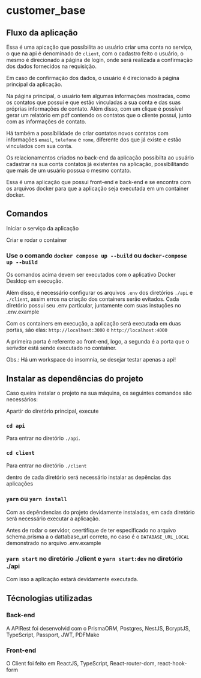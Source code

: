 # customer_base


## Fluxo da aplicação


Essa é uma apicação que possíbilita ao usuário criar uma conta no serviço, o que na api é denominado de `client`, com o cadastro feito o usuário, o mesmo é direcionado a página de login, onde será realizada a confirmação dos dados fornecidos na requisição.


Em caso de confirmação dos dados, o usuário é direcionado à página principal da aplicação. 

Na página principal, o usuário tem algumas informações mostradas, como os contatos que possuí e que estão vinculadas a sua conta e das suas próprias informações de contato. Além disso, com um clique é possível gerar um relatório em pdf contendo os contatos que o cliente possui, junto com as informações de contato.

Há também a possíbilidade de criar contatos novos contatos com informações `email`, `telefone` e `nome`, diferente dos que já existe e estão vinculados com sua conta. 

Os relacionamentos criados no back-end da aplicação possibilta ao usuário cadastrar na sua conta contatos já existentes na aplicação, possibilitando que mais de um usuário possua o mesmo contato.

Essa é uma aplicação que possui front-end e back-end e se encontra com os arquivos docker para que a aplicação seja executada em um container docker.

## Comandos

Iniciar o serviço da aplicação

Criar e rodar o container

### Use o comando `docker compose up --build` ou `docker-compose up --build`

Os comandos acima devem ser executados com o aplicativo Docker Desktop em execução. 

Além disso, é necessário configurar os arquivos `.env` dos diretórios `./api` e `./client`, assim erros na criação dos containers serão evitados. Cada diretório possui seu .env particular, juntamente com suas instuções no .env.example

Com os containers em execução, a aplicação será executada em duas portas, são elas: `http://localhost:3000` e `http://localhost:4000`

A primeira porta é referente ao front-end, logo, a segunda é a porta que o serivdor está sendo executado no container.

Obs.: Há um workspace do insomnia, se desejar testar apenas a api!

## Instalar as dependências do projeto

Caso queira instalar o projeto na sua máquina, os seguintes comandos são necessários:

Apartir do diretório principal, execute
### `cd api` 

Para entrar no diretório `./api`.

### `cd client`

Para entrar no diretório `./client`

dentro de cada diretório será necessário instalar as depências das aplicações

### `yarn` ou `yarn install`

Com as depêndencias do projeto devidamente instaladas, em cada diretório será necessário executar a aplicação.

Antes de rodar o servidor, ceertifique de ter especificado no arquivo schema.prisma a o dattabase_url correto, no caso é o `DATABASE_URL_LOCAL` demonstrado no arquivo .env.example

### `yarn start` no diretório ./client e `yarn start:dev` no diretório ./api

Com isso a aplicação estará devidamente executada.

## Técnologias utilizadas

### Back-end

A APIRest foi desenvolvid com o PrismaORM, Postgres, NestJS, BcryptJS, TypeScript, Passport, JWT, PDFMake

### Front-end

O Client foi feito em ReactJS, TypeScript, React-router-dom, react-hook-form
